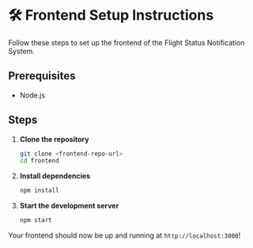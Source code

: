 # 🛠️ Frontend Setup Instructions

Follow these steps to set up the frontend of the Flight Status Notification System.

## Prerequisites

- Node.js

## Steps

1. **Clone the repository**
    ```bash
    git clone <frontend-repo-url>
    cd frontend
    ```

2. **Install dependencies**
    ```bash
    npm install
    ```

3. **Start the development server**
    ```bash
    npm start
    ```

Your frontend should now be up and running at `http://localhost:3000`!
